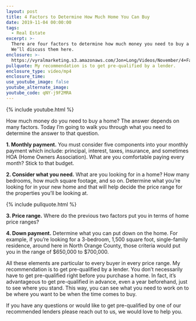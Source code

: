```yaml
---
layout: post
title: 4 Factors to Determine How Much Home You Can Buy
date: 2019-11-04 00:00:00
tags:
  - Real Estate
excerpt: >-
  There are four factors to determine how much money you need to buy a home.
  We’ll discuss them here.
enclosure: >-
  https://vyralmarketing.s3.amazonaws.com/Jon+Long/Videos/November/4+Factors+to+Determine+How+Much+Home+You+Can+Buy.mp4
pullquote: My recommendation is to get pre-qualified by a lender.
enclosure_type: video/mp4
enclosure_time:
use_youtube_image: false
youtube_alternate_image:
youtube_code: qNY-j9F2MRA
---
```


{% include youtube.html %}

How much money do you need to buy a home? The answer depends on many factors. Today I’m going to walk you through what you need to determine the answer to that question.&nbsp;

**1\. Monthly payment.** You must consider five components into your monthly payment which include: principal, interest, taxes, insurance, and sometimes HOA (Home Owners Association). What are you comfortable paying every month? Stick to that budget.&nbsp;

**2\. Consider what you need.** What are you looking for in a home? How many bedrooms, how much square footage, and so on. Determine what you’re looking for in your new home and that will help decide the price range for the properties you’ll be looking at.

{% include pullquote.html %}

**3\. Price range.** Where do the previous two factors put you in terms of home price ranges?&nbsp;

**4\. Down payment.** Determine what you can put down on the home. For example, if you’re looking for a 3-bedroom, 1,500 square foot, single-family residence, around here in North Orange County, those criteria would put you in the range of $650,000 to $700,000.&nbsp;

All these elements are particular to every buyer in every price range. My recommendation is to get pre-qualified by a lender. You don’t necessarily have to get pre-qualified right before you purchase a home. In fact, it’s advantageous to get pre-qualified in advance, even a year beforehand, just to see where you stand. This way, you can see what you need to work on to be where you want to be when the time comes to buy.&nbsp;

If you have any questions or would like to get pre-qualified by one of our recommended lenders please reach out to us, we would love to help you.